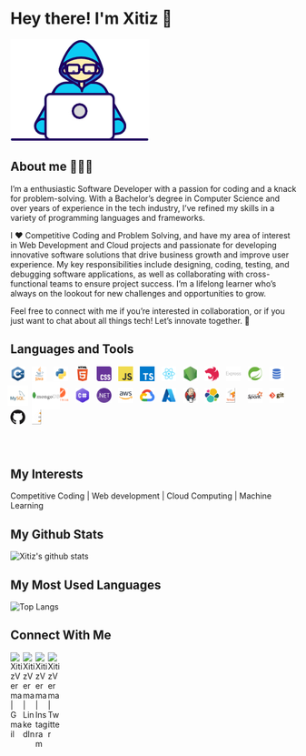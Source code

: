 # Hey there! I'm Xitiz 👋

<img src="https://github.com/XitizVerma/XitizVerma.github.io/blob/main/images/a.gif" alt="Developer"/>

## About me 🙋🏻‍♂️

I’m a enthusiastic Software Developer with a passion for coding and a knack for problem-solving. With a Bachelor’s degree in Computer Science and over years of  experience in the tech industry, I’ve refined my skills in a variety of programming languages and frameworks.

I ❤ Competitive Coding and Problem Solving, and have my area of interest in Web Development and Cloud projects and passionate for developing innovative software solutions that drive business growth and improve user experience. My key responsibilities include designing, coding, testing, and debugging software applications, as well as collaborating with cross-functional teams to ensure project success. I’m a lifelong learner who’s always on the lookout for new challenges and opportunities to grow.

Feel free to connect with me if you’re interested in collaboration, or if you just want to chat about all things tech! Let’s innovate together. 🚀

## Languages and Tools

<div style="display: flex; flex-wrap: wrap; gap: 12px; align-items: center;">


<img align="left" alt="C++" width="26px" src="https://raw.githubusercontent.com/github/explore/main/topics/cpp/cpp.png" />
<img align="left" alt="Java" width="26px" src="https://raw.githubusercontent.com/github/explore/main/topics/java/java.png"  />
<img align="left" alt="python" width="26px" src="https://raw.githubusercontent.com/github/explore/main/topics/python/python.png" />

<img align="left" alt="HTML5" width="26px" src="https://raw.githubusercontent.com/github/explore/main/topics/html/html.png" />
<img align="left" alt="CSS3" width="26px" src="https://raw.githubusercontent.com/github/explore/main/topics/css/css.png" />
<img align="left" alt="JavaScript" width="26px" src="https://raw.githubusercontent.com/github/explore/main/topics/javascript/javascript.png" />
<img align="left" alt="Typescript" width="26px" src="https://raw.githubusercontent.com/github/explore/main/topics/typescript/typescript.png" />
<img align="left" alt="React" width="26px" src="https://raw.githubusercontent.com/github/explore/main/topics/react/react.png" />
<img align="left" alt="Node.js" width="26px" src="https://raw.githubusercontent.com/github/explore/main/topics/nodejs/nodejs.png" />
<img align="left" alt="Nest.js" width="26px" src="https://raw.githubusercontent.com/github/explore/main/topics/nestjs/nestjs.png" />
<img align="left" alt="Express" width="26px" src="https://raw.githubusercontent.com/github/explore/main/topics/express/express.png" />

<img align="left" alt="Spring" width="26px" src="https://raw.githubusercontent.com/github/explore/main/topics/spring/spring.png" />
<img align="left" alt="SQL" width="26px" src="https://raw.githubusercontent.com/github/explore/main/topics/sql/sql.png" />
<img 
  align="left" alt="MySQL" width="26px" 
  src="https://raw.githubusercontent.com/github/explore/main/topics/mysql/mysql.png" style="transform: scale(1.4); transform-origin: center;"
/>
<img align="left" alt="MongoDB" width="26px" src="https://raw.githubusercontent.com/github/explore/main/topics/mongodb/mongodb.png" style="transform: scale(1.9); transform-origin: left;"/>

<img align="left" alt="Postman" width="26px" src="https://raw.githubusercontent.com/github/explore/main/topics/postman/postman.png" />
<img align="left" alt="CSharp" width="26px" src="https://raw.githubusercontent.com/github/explore/main/topics/csharp/csharp.png" />
<img align="left" alt="Dotnet" width="26px" src="https://raw.githubusercontent.com/github/explore/main/topics/dotnet/dotnet.png" />

<img align="left" alt="Aws" width="26px" src="https://raw.githubusercontent.com/github/explore/main/topics/aws/aws.png" />
<img align="left" alt="GoogleCloud" width="26px" src="https://raw.githubusercontent.com/github/explore/main/topics/google-cloud/google-cloud.png" />
<img align="left" alt="Azure" width="26px" src="https://raw.githubusercontent.com/github/explore/main/topics/azure/azure.png" />
<img align="left" alt="Jenkins" width="26px" src="https://raw.githubusercontent.com/github/explore/main/topics/jenkins/jenkins.png" />
<img align="left" alt="ElasticSearch" width="26px" src="https://raw.githubusercontent.com/github/explore/main/topics/elasticsearch/elasticsearch.png" />
<img align="left" alt="TensorFlow" width="26px" src="https://raw.githubusercontent.com/github/explore/main/topics/tensorflow/tensorflow.png" style="background-color: black; clip-path: inset(0 40% 0 0);" />
<img align="left" alt="Spark" width="26px" src="https://raw.githubusercontent.com/github/explore/main/topics/spark/spark.png" />

<img align="left" alt="Git" width="26px" src="https://raw.githubusercontent.com/github/explore/main/topics/git/git.png" />
<img align="left" alt="GitHub" width="26px" src="https://raw.githubusercontent.com/github/explore/main/topics/github/github.png"  style="background-color: white;"/>
<img align="left" alt="Leetcode" height="26px" width="26px" src="https://raw.githubusercontent.com/github/explore/main/topics/leetcode/leetcode.png" style="background-color: black; clip-path: inset(0 40% 0 0);"/>

<div/>

<br/>
<br/>


## My Interests

Competitive Coding | Web development | Cloud Computing | Machine Learning

## My Github Stats

![Xitiz's github stats](https://github-readme-stats.vercel.app/api?username=XitizVerma&count_private=true&show_icons=true&theme=tokyonight) 

## My Most Used Languages

![Top Langs](https://github-readme-stats.vercel.app/api/top-langs/?username=XitizVerma&langs_count=7&show_icons=true&theme=radical)

## Connect With Me

[<img align="left" alt="XitizVerma | Gmail" width="22px" src="https://cdn.jsdelivr.net/npm/simple-icons@v3/icons/gmail.svg"/>][Gmail]
[<img align="left" alt="XitizVerma | LinkedIn" width="22px" src="https://cdn.jsdelivr.net/npm/simple-icons@v3/icons/linkedin.svg" />][linkedin]
[<img align="left" alt="XitizVerma | Instagram" width="22px" src="https://cdn.jsdelivr.net/npm/simple-icons@v3/icons/instagram.svg" />][instagram]
[<img align="left" alt="XitizVerma | Twitter" width="22px" src="https://cdn.jsdelivr.net/npm/simple-icons@v3/icons/twitter.svg" />][twitter]

<br/>

[twitter]: https://twitter.com/its_me_xitiz
[instagram]: https://instagram.com/its_me_xitiz
[linkedin]: https://www.linkedin.com/in/xitizverma/
[Gmail]: mailto:xitizverma@gmail.com

